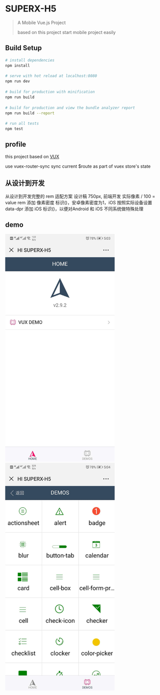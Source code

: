 # SUPERX-H5

> A Mobile Vue.js Project
>
> based on this project start mobile project easily

## Build Setup

``` bash
# install dependencies
npm install

# serve with hot reload at localhost:8080
npm run dev

# build for production with minification
npm run build

# build for production and view the bundle analyzer report
npm run build --report

# run all tests
npm test
```

## profile

this project based on [VUX](https://doc.vux.li/zh-CN/)

use vuex-router-sync sync current $route as part of vuex store's state

## 从设计到开发

从设计到开发完整的 rem 适配方案
设计稿 750px, 前端开发 实际像素 / 100 = value rem
添加 像素密度 标识(<html data-dpr="2">)，安卓像素密度为1，iOS 按照实际设备设置data-dpr
添加 iOS 标识(<html class="ios">)，以便对Android 和 iOS 不同系统做特殊处理

## demo

<p>
  <a>
    <img width="350" src="./git-image/demo1.jpg">
  </a>
  <a>
    <img width="350" src="./git-image/demo2.jpg">
  </a>
</p>
